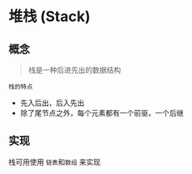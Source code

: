 # 堆栈 (Stack)

## 概念

> 栈是一种后进先出的数据结构

`栈的特点`

- 先入后出，后入先出
- 除了尾节点之外，每个元素都有一个前驱，一个后继


## 实现

栈可用使用 `链表`和`数组` 来实现

